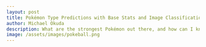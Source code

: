 ```yaml
---
layout: post
title: Pokémon Type Predictions with Base Stats and Image Classification
author: Michael Okuda
description: What are the strongest Pokémon out there, and how can I know?
image: /assets/images/pokeball.png
---
```



